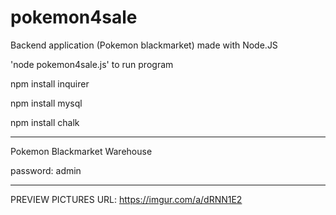 # pokemon4sale
Backend application (Pokemon blackmarket) made with Node.JS

'node pokemon4sale.js' to run program

npm install inquirer

npm install mysql

npm install chalk

------------------------------

Pokemon Blackmarket Warehouse

password: admin

------------------------------

PREVIEW PICTURES URL: https://imgur.com/a/dRNN1E2
